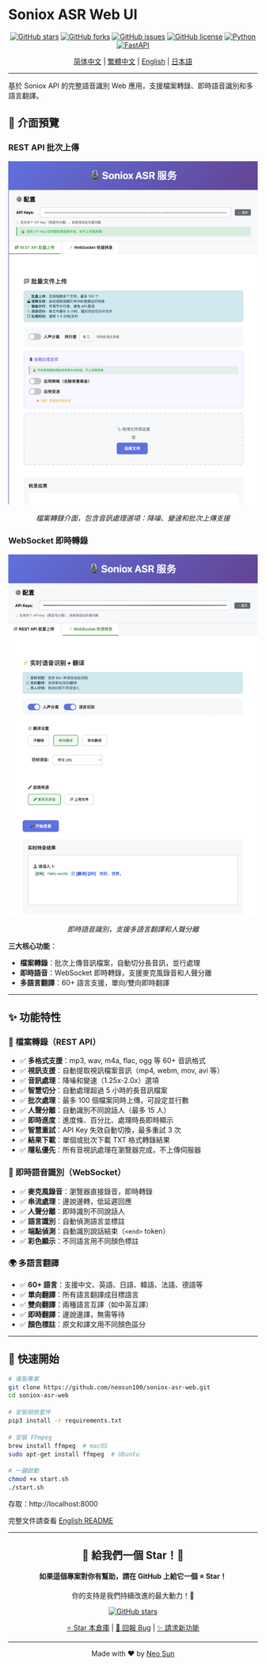 # Soniox ASR Web UI

<div align="center">

[![GitHub stars](https://img.shields.io/github/stars/neosun100/soniox-asr-web?style=social)](https://github.com/neosun100/soniox-asr-web/stargazers)
[![GitHub forks](https://img.shields.io/github/forks/neosun100/soniox-asr-web?style=social)](https://github.com/neosun100/soniox-asr-web/network/members)
[![GitHub issues](https://img.shields.io/github/issues/neosun100/soniox-asr-web)](https://github.com/neosun100/soniox-asr-web/issues)
[![GitHub license](https://img.shields.io/github/license/neosun100/soniox-asr-web)](https://github.com/neosun100/soniox-asr-web/blob/main/LICENSE)
[![Python](https://img.shields.io/badge/python-3.7+-green.svg)](https://www.python.org/)
[![FastAPI](https://img.shields.io/badge/FastAPI-0.104.1-009688.svg)](https://fastapi.tiangolo.com/)

[简体中文](README.zh-CN.md) | [繁體中文](README.zh-TW.md) | [English](README.md) | [日本語](README.ja.md)

</div>

---

基於 Soniox API 的完整語音識別 Web 應用，支援檔案轉錄、即時語音識別和多語言翻譯。

## 📸 介面預覽

### REST API 批次上傳

<div align="center">

![REST API 批次上傳介面](screenshot-rest-api.png)

*檔案轉錄介面，包含音訊處理選項：降噪、變速和批次上傳支援*

</div>

### WebSocket 即時轉錄

<div align="center">

![WebSocket 即時轉錄介面](screenshot-websocket.png)

*即時語音識別，支援多語言翻譯和人聲分離*

</div>

**三大核心功能**：
- **檔案轉錄**：批次上傳音訊檔案，自動切分長音訊，並行處理
- **即時語音**：WebSocket 即時轉錄，支援麥克風錄音和人聲分離
- **多語言翻譯**：60+ 語言支援，單向/雙向即時翻譯

---

## ✨ 功能特性

### 📁 檔案轉錄（REST API）

- ✅ **多格式支援**：mp3, wav, m4a, flac, ogg 等 60+ 音訊格式
- ✅ **視訊支援**：自動提取視訊檔案音訊（mp4, webm, mov, avi 等）
- ✅ **音訊處理**：降噪和變速（1.25x-2.0x）選項
- ✅ **智慧切分**：自動處理超過 5 小時的長音訊檔案
- ✅ **批次處理**：最多 100 個檔案同時上傳，可設定並行數
- ✅ **人聲分離**：自動識別不同說話人（最多 15 人）
- ✅ **即時進度**：進度條、百分比、處理時長即時顯示
- ✅ **智慧重試**：API Key 失效自動切換，最多重試 3 次
- ✅ **結果下載**：單個或批次下載 TXT 格式轉錄結果
- ✅ **隱私優先**：所有音視訊處理在瀏覽器完成，不上傳伺服器

### 🎤 即時語音識別（WebSocket）

- ✅ **麥克風錄音**：瀏覽器直接錄音，即時轉錄
- ✅ **串流處理**：邊說邊轉，低延遲回應
- ✅ **人聲分離**：即時識別不同說話人
- ✅ **語言識別**：自動偵測語言並標註
- ✅ **端點偵測**：自動識別說話結束（`<end>` token）
- ✅ **彩色顯示**：不同語言用不同顏色標註

### 🌍 多語言翻譯

- ✅ **60+ 語言**：支援中文、英語、日語、韓語、法語、德語等
- ✅ **單向翻譯**：所有語言翻譯成目標語言
- ✅ **雙向翻譯**：兩種語言互譯（如中英互譯）
- ✅ **即時翻譯**：邊說邊譯，無需等待
- ✅ **顏色標註**：原文和譯文用不同顏色區分

---

## 🚀 快速開始

```bash
# 複製專案
git clone https://github.com/neosun100/soniox-asr-web.git
cd soniox-asr-web

# 安裝相依套件
pip3 install -r requirements.txt

# 安裝 FFmpeg
brew install ffmpeg  # macOS
sudo apt-get install ffmpeg  # Ubuntu

# 一鍵啟動
chmod +x start.sh
./start.sh
```

存取：http://localhost:8000

完整文件請查看 [English README](README.md)

---

<div align="center">

## 🌟 給我們一個 Star！🌟

**如果這個專案對你有幫助，請在 GitHub 上給它一個 ⭐ Star！**

你的支持是我們持續改進的最大動力！🚀

[![GitHub stars](https://img.shields.io/github/stars/neosun100/soniox-asr-web?style=social)](https://github.com/neosun100/soniox-asr-web/stargazers)

[⭐ Star 本倉庫](https://github.com/neosun100/soniox-asr-web) | [🐛 回報 Bug](https://github.com/neosun100/soniox-asr-web/issues) | [✨ 請求新功能](https://github.com/neosun100/soniox-asr-web/issues)

---

Made with ❤️ by [Neo Sun](https://github.com/neosun100)

</div>
